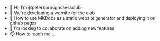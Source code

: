 - 👋 Hi, I’m @peterboroughchessclub
- 👀 We're developing a website for the club
- 🌱 How to use MKDocs as a static website generator and deploying it on github pages
- 💞️ I’m looking to collaborate on adding new features
- 📫 How to reach me ...

<!---
peterboroughchessclub/peterboroughchessclub is a ✨ special ✨ repository because its `README.md` (this file) appears on your GitHub profile.
You can click the Preview link to take a look at your changes.
--->
